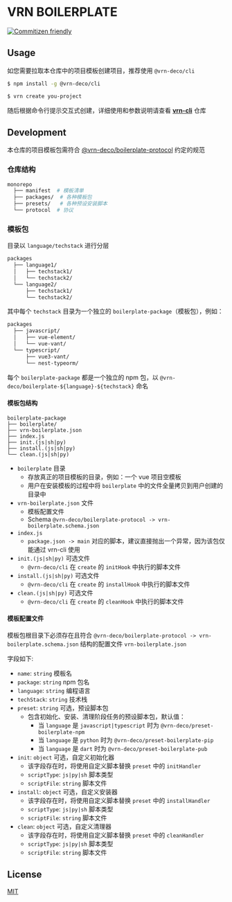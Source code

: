# VRN BOILERPLATE

[![Commitizen friendly](https://img.shields.io/badge/commitizen-friendly-brightgreen.svg)](http://commitizen.github.io/cz-cli/)

## Usage

如您需要拉取本仓库中的项目模板创建项目，推荐使用 `@vrn-deco/cli`

```sh
$ npm install -g @vrn-deco/cli

$ vrn create you-project
```

随后根据命令行提示交互式创建，详细使用和参数说明请查看 **[vrn-cli](https://github.com/vrn-deco/vrn-cli)** 仓库

## Development

本仓库的项目模板包需符合 [@vrn-deco/boilerplate-protocol](./protocol) 约定的规范

### 仓库结构

```sh
monorepo
  ├── manifest  # 模板清单
  ├── packages/  # 各种模板包
  ├── presets/   # 各种预设安装脚本
  └── protocol  # 协议
```

### 模板包

目录以 `language/techstack` 进行分层

```sh
packages
  ├── language1/
  │   ├── techstack1/
  │   └── techstack2/
  └── language2/
      ├── techstack1/
      └── techstack2/
```

其中每个 `techstack` 目录为一个独立的 `boilerplate-package`（模板包），例如：

```sh
packages
  ├── javascript/
  │   ├── vue-element/
  │   └── vue-vant/
  └── typescript/
      ├── vue3-vant/
      └── nest-typeorm/
```

每个 `boilerplate-package` 都是一个独立的 npm 包，以 `@vrn-deco/boilerplate-${language}-${techstack}` 命名

#### 模板包结构

```
boilerplate-package
├── boilerplate/
├── vrn-boilerplate.json
├── index.js
├── init.(js|sh|py)
├── install.(js|sh|py)
└── clean.(js|sh|py)
```

- `boilerplate` 目录
  - 存放真正的项目模板的目录，例如：一个 vue 项目空模板
  - 用户在安装模板的过程中将 `boilerplate` 中的文件全量拷贝到用户创建的目录中
- `vrn-boilerplate.json` 文件
  - 模板配置文件
  - Schema `@vrn-deco/boilerplate-protocol -> vrn-boilerplate.schema.json`
- `index.js`
  - `package.json -> main` 对应的脚本，建议直接抛出一个异常，因为该包仅能通过 vrn-cli 使用
- `init.(js|sh|py)` 可选文件
  - `@vrn-deco/cli` 在 `create` 的 `initHook` 中执行的脚本文件
- `install.(js|sh|py)` 可选文件
  - `@vrn-deco/cli` 在 `create` 的 `installHook` 中执行的脚本文件
- `clean.(js|sh|py)` 可选文件
  - `@vrn-deco/cli` 在 `create` 的 `cleanHook` 中执行的脚本文件

#### 模板配置文件

模板包根目录下必须存在且符合 `@vrn-deco/boilerplate-protocol -> vrn-boilerplate.schema.json` 结构的配置文件 `vrn-boilerplate.json`

字段如下:

- `name`: `string` 模板名
- `package`: `string` npm 包名
- `language`: `string` 编程语言
- `techStack`: `string` 技术栈
- `preset`: `string` 可选，预设脚本包
  - 包含初始化、安装、清理阶段任务的预设脚本包，默认值：
    - 当 `language` 是 `javascript|typescript` 时为 `@vrn-deco/preset-boilerplate-npm`
    - 当 `language` 是 `python` 时为 `@vrn-deco/preset-boilerplate-pip`
    - 当 `language` 是 `dart` 时为 `@vrn-deco/preset-boilerplate-pub`
- `init`: `object` 可选，自定义初始化器
  - 该字段存在时，将使用自定义脚本替换 `preset` 中的 `initHandler`
  - `scriptType`: `js|py|sh` 脚本类型
  - `scriptFile`: `string` 脚本文件
- `install`: `object` 可选，自定义安装器
  - 该字段存在时，将使用自定义脚本替换 `preset` 中的 `installHandler`
  - `scriptType`: `js|py|sh` 脚本类型
  - `scriptFile`: `string` 脚本文件
- `clean`: `object` 可选，自定义清理器
  - 该字段存在时，将使用自定义脚本替换 `preset` 中的 `cleanHandler`
  - `scriptType`: `js|py|sh` 脚本类型
  - `scriptFile`: `string` 脚本文件

## License

[MIT](./LICENSE)
